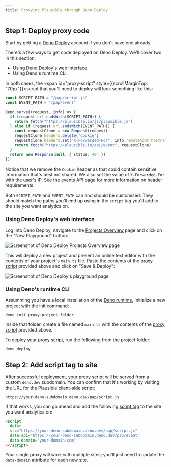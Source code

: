 ```yaml
---
title: Proxying Plausible through Deno Deploy
---
```


## Step 1: Deploy proxy code

Start by getting a [Deno Deploy](https://deno.com/deploy) account if you don't have one already.

There's a few ways to get code deployed on Deno Deploy. We'll cover two in this section:

- Using Deno Deploy's web interface.
- Using Deno's runtime CLI.

In both cases, the <span id="proxy-script" style={{scrollMarginTop: "70px"}}>script</span> that you'll need to deploy will look something like this:

```typescript
const SCRIPT_PATH = "/pap/script.js"
const EVENT_PATH = "/pap/event"

Deno.serve((request, info) => {
  if (request.url.endsWith(SCRIPT_PATH)) {
    return fetch("https://plausible.io/js/plausible.js")
  } else if (request.url.endsWith(EVENT_PATH)) {
    const requestClone = new Request(request)
    requestClone.headers.delete("Cookie")
    requestClone.headers.set("X-Forwarded-For", info.remoteAddr.hostname)
    return fetch("https://plausible.io/api/event", requestClone)
  }
  return new Response(null, { status: 404 })
})
```

Notice that we remove the `Cookie` header as that could contain sensitive information that's best not shared. We also set the value of `X-Forwarded-For` with the user's IP. See the [events API](../../events-api#request-headers) page for more information on header requirements.

Both `SCRIPT_PATH` and `EVENT_PATH` can and should be customised. They should match the paths you'll end up using in the `script` tag you'll add to the site you want analytics on.

### Using Deno Deploy's web interface

Log into Deno Deploy, navigate to the [Projects Overview](https://dash.deno.com/account/projects) page and click on the "New Playground" button:

![Screenshot of Deno Deploy Projects Overview page](/img/proxy-deno-new-playground.png)

This will deploy a new project and present an online text editor with the contents of your project's `main.ts` file. Paste the contents of the [proxy script](#proxy-script) provided above and click on "Save & Deploy":

![Screenshot of Deno Deploy's playground page](/img/proxy-deno-save-and-deploy.png)

### Using Deno's runtime CLI

Assumming you have a local installation of the [Deno runtime](https://docs.deno.com/runtime/manual#install-deno), initialize a new project with the init command:

```shell
deno init proxy-project-folder
```

Inside that folder, create a file named `main.ts` with the contents of the [proxy script](#proxy-script) provided above.

To deploy your proxy script, run the following from the project folder:

```shell
deno deploy
```

## Step 2: Add script tag to site

After successful deployment, your proxy script will be served from a custom `deno.dev` subdomain. You can confirm that it's working by visiting the URL for the Plausible client-side script:

```
https://your-deno-subdomain.deno.dev/pap/script.js
```

If that works, you can go ahead and add the following [script tag](plausible-script.md) to the site you want analytics on:

```html
<script
  defer
  src="https://your-deno-subdomain.deno.dev/pap/script.js"
  data-api="https://your-deno-subdomain.deno.dev/pap/event"
  data-domain="your-domain.com"
></script>
```

Your single proxy will work with multiple sites; you'll just need to update the `data-domain` attribute for each new site.

